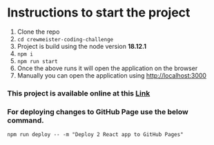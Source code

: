 # Instructions to start the project

1. Clone the repo
2. `cd crewmeister-coding-challenge`
3. Project is build using the node version **18.12.1**
4. `npm i`
5. `npm run start`
6. Once the above runs it will open the application on the browser
7. Manually you can open the application using [http://localhost:3000](http://localhost:3000)

### This project is available online at this [Link](https://satyaki-roy.github.io/crewmeister-coding-challenge/)

### For deploying changes to GitHub Page use the below command.
`npm run deploy -- -m "Deploy 2 React app to GitHub Pages"`